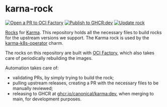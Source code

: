 # karna-rock

[![Open a PR to OCI Factory](https://github.com/canonical/karma-rock/actions/workflows/rock-release-oci-factory.yaml/badge.svg)](https://github.com/canonical/karma-rock/actions/workflows/rock-release-oci-factory.yaml)
[![Publish to GHCR:dev](https://github.com/canonical/karma-rock/actions/workflows/rock-release-dev.yaml/badge.svg)](https://github.com/canonical/karma-rock/actions/workflows/rock-release-dev.yaml)
[![Update rock](https://github.com/canonical/karma-rock/actions/workflows/rock-update.yaml/badge.svg)](https://github.com/canonical/karma-rock/actions/workflows/rock-update.yaml)

[Rocks](https://canonical-rockcraft.readthedocs-hosted.com/en/latest/) for [Karma](https://karma-dashboard.io/).
This repository holds all the necessary files to build rocks for the upstream versions we support. The Karma rock is used by the [karma-k8s-operator](https://github.com/canonical/karma-k8s-operator) charm.

The rocks on this repository are built with [OCI Factory](https://github.com/canonical/oci-factory/), which also takes care of periodically rebuilding the images.

Automation takes care of:
* validating PRs, by simply trying to build the rock;
* pulling upstream releases, creating a PR with the necessary files to be manually reviewed;
* releasing to GHCR at [ghcr.io/canonical/karma:dev](https://ghcr.io/canonical/karma:dev), when merging to main, for development purposes.

